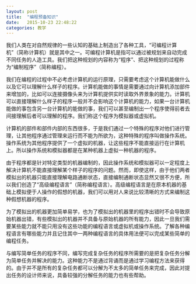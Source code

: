 ```yaml
---
layout: post
title:  "编程预备知识"
date:   2015-10-23 22:48:22
categories: 教学
---
```

我们人类在对自然规律的一些认知的基础上制造出了各种工具，“可编程计算机”（简称计算机）就是其中之一。可编程计算机是指可以通过被规划来自动完成不同任务的人造工具。我们把这种规划的内容称为“程序”、把这种规划的过程称为“编制程序”（简称编程）。

我们在编程的过程中不必考虑计算机的运行原理，只需要考虑这个计算机能做什么以及它可以理解什么样子的程序。计算机能做的事情是需要通过向计算机添加部件来增加的，比如可以连接摄像头来为计算机提供实时读取外界景象的能力。计算机可以直接理解什么样子的程序一般并不会影响这个计算机的能力，如果一台计算机能做的事包含另一台计算机的能做的事，我们可以甚至编制出一个程序使得前者去间接理解后者可以理解的程序。我们称这个程序为模拟器或虚拟机。

计算机的部件和部件内部的东西很多，于是我们通过一个特殊的程序对他们进行管理，让其他程序通过管理来运行而不能为所欲为，这种特殊的程序叫做操作系统。操作系统为其他程序提供了一个虚拟的机器，让这些程序不能直接运行在计算机上。所以操作系统和模拟器都是在某种机器上虚拟一种机器的程序。

由于程序都是针对特定类型的机器编制的，因此操作系统和模拟器可以一定程度上解决计算机不能直接理解某个样子的程序的问题。然而，即使这样，由于他们两者模拟出的机器只能直接理解电路通断状态，直接编制通断状态显然又很不方便，所以我们创造了“高级编程语言”（简称编程语言）。高级编程语言是在原本机器的基础上模拟便于人操作的假想的机器，我们可以用对人来说比较清晰的方式来编制这种假想机器的程序。

为了模拟出的机器更加简单易学，也为了模拟出的机器里的程序出错时不会导致原始机器出错，有些模拟出的机器并不具备与原始机器的所有能力，因此一旦我们需要某些能力就不能只用没有这些功能的编程语言或虚拟机或操作系统。了解各种编程语言有哪些能力并且记住其中一两种编程语言的具体用法便可以完成某些简单的编程任务。

与编写简单任务的程序不同，编写完成复杂任务的程序所需要的是把复杂任务分解为简单任务并解决的能力。这种能力不是通过背诵而是通过学习编程方法来获得的。由于并不是所有的复杂任务都可以分解为不太多的简单任务来完成，因此对提出任务的设计师来说，具备较强的分解任务的能力也有些帮助。

